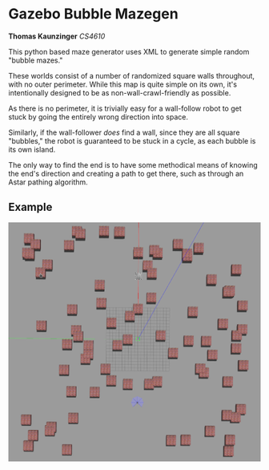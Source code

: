 # Gazebo Bubble Mazegen
**Thomas Kaunzinger**
*CS4610*

This python based maze generator uses XML to generate simple random "bubble mazes."

These worlds consist of a number of randomized square walls throughout, with no outer
perimeter. While this map is quite simple on its own, it's intentionally designed
to be as non-wall-crawl-friendly as possible.

As there is no perimeter, it is trivially easy for a wall-follow robot to get stuck
by going the entirely wrong direction into space.

Similarly, if the wall-follower *does* find a wall, since they are all square "bubbles,"
the robot is guaranteed to be stuck in a cycle, as each bubble is its own island.

The only way to find the end is to have some methodical means of knowing the end's
direction and creating a path to get there, such as through an Astar pathing algorithm.

## Example
![Example](example.png "Example Bubble Maze")
